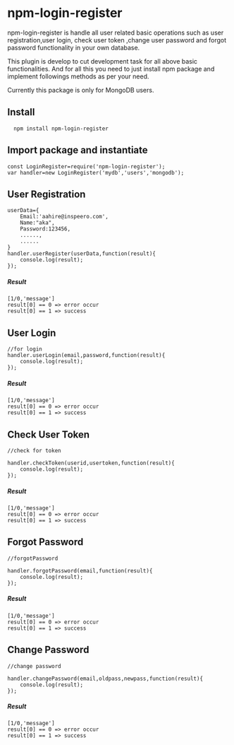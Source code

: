 # npm-login-register

npm-login-register is handle all user related basic operations such as user registration,user login, check user token ,change user password and forgot password functionality in your own database.

This plugin is develop to cut development task for all above basic functionalities. 
And for all this you need to just install npm package and implement followings methods as per your need.

Currently this package is only for MongoDB users.

## Install
```
  npm install npm-login-register
```  
## Import package and instantiate
```
const LoginRegister=require('npm-login-register');
var handler=new LoginRegister('mydb','users','mongodb');
```
## User Registration
```
userData={
    Email:'aahire@inspeero.com',
    Name:"aka",
    Password:123456,
    ......,
    ......
}
handler.userRegister(userData,function(result){
    console.log(result);
});
```
##### Result
  ```
  [1/0,'message']
  result[0] == 0 => error occur
  result[0] == 1 => success
  ```
## User Login
```
//for login
handler.userLogin(email,password,function(result){
    console.log(result);
});
```
##### Result
  ```
  [1/0,'message']
  result[0] == 0 => error occur
  result[0] == 1 => success
  ```
## Check User Token

```
//check for token

handler.checkToken(userid,usertoken,function(result){
    console.log(result);
});
```
##### Result
  ```
  [1/0,'message']
  result[0] == 0 => error occur
  result[0] == 1 => success
  ```
## Forgot Password
```
//forgotPassword

handler.forgotPassword(email,function(result){
    console.log(result);
});
```
##### Result
  ```
  [1/0,'message']
  result[0] == 0 => error occur
  result[0] == 1 => success
  ```
## Change Password

```
//change password

handler.changePassword(email,oldpass,newpass,function(result){
    console.log(result);
});
```
##### Result
  ```
  [1/0,'message']
  result[0] == 0 => error occur
  result[0] == 1 => success
  ```
